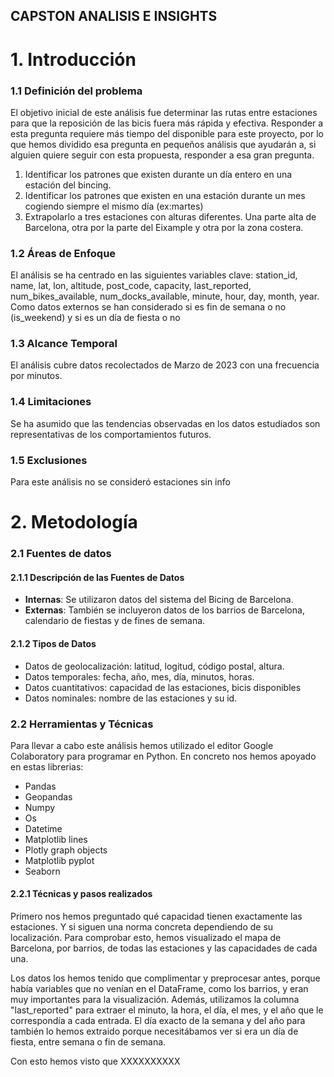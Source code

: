 ## CAPSTON ANALISIS E INSIGHTS

# 1. Introducción

### 1.1 Definición del problema
El objetivo inicial de este análisis fue determinar las rutas entre estaciones para que la reposición de las bicis fuera más rápida y efectiva.
Responder a esta pregunta requiere más tiempo del disponible para este proyecto, por lo que hemos dividido esa pregunta en pequeños análisis que ayudarán a, si alguien quiere seguir con esta propuesta, responder a esa gran pregunta. 

1. Identificar los patrones que existen durante un día entero en una estación del bincing.
2. Identificar los patrones que existen en una estación durante un mes cogiendo siempre el mismo día (ex:martes)
3. Extrapolarlo a tres estaciones con alturas diferentes. Una parte alta de Barcelona, otra por la parte del Eixample y otra por la zona costera.

### 1.2 Áreas de Enfoque
El análisis se ha centrado en las siguientes variables clave: station_id, name, lat, lon, altitude, post_code, capacity, last_reported, num_bikes_available, num_docks_available,
 minute, hour, day, month, year.
Como datos externos se han considerado si es fin de semana o no (is_weekend) y si es un día de fiesta o no

### 1.3 Alcance Temporal
El análisis cubre datos recolectados de Marzo de 2023 con una frecuencia por minutos.

### 1.4 Limitaciones
Se ha asumido que las tendencias observadas en los datos estudiados son representativas de los comportamientos futuros.

### 1.5 Exclusiones
Para este análisis no se consideró estaciones sin info


# 2. Metodología

### 2.1 Fuentes de datos
#### 2.1.1 Descripción de las Fuentes de Datos

- **Internas**: Se utilizaron datos del sistema del Bicing de Barcelona.
- **Externas**: También se incluyeron datos de los barrios de Barcelona, calendario de fiestas y de fines de semana. 

#### 2.1.2 Tipos de Datos

- Datos de geolocalización: latitud, logitud, código postal, altura.
- Datos temporales: fecha, año, mes, día, minutos, horas.
- Datos cuantitativos: capacidad de las estaciones, bicis disponibles
- Datos nominales: nombre de las estaciones y su id.

### 2.2 Herramientas y Técnicas
Para llevar a cabo este análisis hemos utilizado el editor Google Colaboratory para programar en Python.
En concreto nos hemos apoyado en estas librerias:
- Pandas 
- Geopandas 
- Numpy
- Os
- Datetime
- Matplotlib lines
- Plotly graph objects
- Matplotlib pyplot
- Seaborn

#### 2.2.1 Técnicas y pasos realizados

Primero nos hemos preguntado qué capacidad tienen exactamente las estaciones. Y si siguen una norma concreta dependiendo de su localización. Para comprobar esto, hemos 
visualizado el mapa de Barcelona, por barrios, de todas las estaciones
y las capacidades de cada una.

Los datos los hemos tenido que complimentar y preprocesar antes, porque había variables que no venían en el DataFrame, como los barrios, y eran muy importantes para la visualización. Además, 
utilizamos la columna "last_reported" para extraer el minuto, la hora, el día, el mes, y el año que le correspondía a cada entrada. El día exacto de la semana y del año para también lo hemos extraido porque necesitábamos ver si era un día de fiesta, entre semana o fin de semana. 



Con esto hemos visto que XXXXXXXXXX




